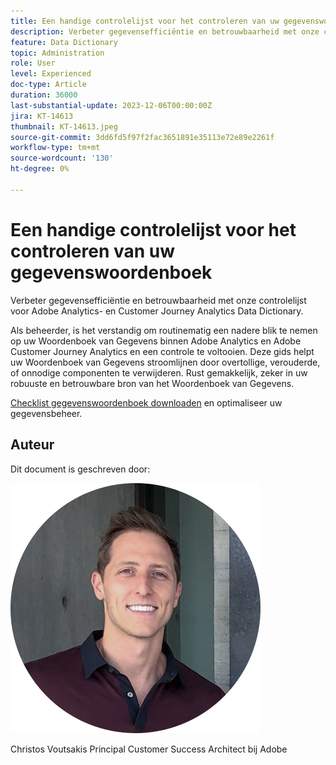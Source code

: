 ```yaml
---
title: Een handige controlelijst voor het controleren van uw gegevenswoordenboek
description: Verbeter gegevensefficiëntie en betrouwbaarheid met onze controlelijst voor Adobe Analytics- en Customer Journey Analytics Data Dictionary.
feature: Data Dictionary
topic: Administration
role: User
level: Experienced
doc-type: Article
duration: 36000
last-substantial-update: 2023-12-06T00:00:00Z
jira: KT-14613
thumbnail: KT-14613.jpeg
source-git-commit: 3dd6fd5f97f2fac3651891e35113e72e89e2261f
workflow-type: tm+mt
source-wordcount: '130'
ht-degree: 0%

---
```



# Een handige controlelijst voor het controleren van uw gegevenswoordenboek

Verbeter gegevensefficiëntie en betrouwbaarheid met onze controlelijst voor Adobe Analytics- en Customer Journey Analytics Data Dictionary.

Als beheerder, is het verstandig om routinematig een nadere blik te nemen op uw Woordenboek van Gegevens binnen Adobe Analytics en Adobe Customer Journey Analytics en een controle te voltooien. Deze gids helpt uw Woordenboek van Gegevens stroomlijnen door overtollige, verouderde, of onnodige componenten te verwijderen. Rust gemakkelijk, zeker in uw robuuste en betrouwbare bron van het Woordenboek van Gegevens.

[Checklist gegevenswoordenboek downloaden](https://www.adobe.com/content/dam/www/us/en/digital-experience/in-product/images/Adobe_Analytics_Data_Dictionary_Checklist.pdf) en optimaliseer uw gegevensbeheer.

## Auteur

Dit document is geschreven door:

![Christos Voutsakis](assets/christos-headshot.png)

Christos Voutsakis Principal Customer Success Architect bij Adobe